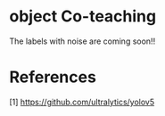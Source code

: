 # object Co-teaching
The labels with noise are coming soon!!
# References 
[1] https://github.com/ultralytics/yolov5
